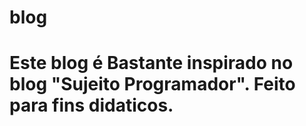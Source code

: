 # blog
<h1>Este blog é Bastante inspirado no blog "Sujeito Programador". Feito para fins didaticos.</h1>
